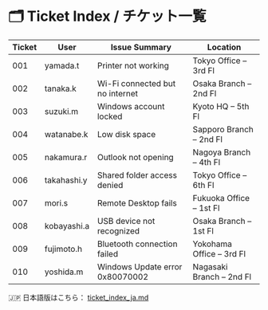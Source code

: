 # 🗂️ Ticket Index / チケット一覧

| Ticket | User         | Issue Summary                     | Location               |
|--------|--------------|-----------------------------------|------------------------|
| 001    | yamada.t     | Printer not working               | Tokyo Office – 3rd Fl  |
| 002    | tanaka.k     | Wi-Fi connected but no internet   | Osaka Branch – 2nd Fl  |
| 003    | suzuki.m     | Windows account locked            | Kyoto HQ – 5th Fl      |
| 004    | watanabe.k   | Low disk space                    | Sapporo Branch – 2nd Fl|
| 005    | nakamura.r   | Outlook not opening               | Nagoya Branch – 4th Fl |
| 006    | takahashi.y  | Shared folder access denied       | Tokyo Office – 6th Fl  |
| 007    | mori.s       | Remote Desktop fails              | Fukuoka Office – 1st Fl|
| 008    | kobayashi.a  | USB device not recognized         | Osaka Branch – 1st Fl  |
| 009    | fujimoto.h   | Bluetooth connection failed       | Yokohama Office – 3rd Fl|
| 010    | yoshida.m    | Windows Update error 0x80070002   | Nagasaki Branch – 2nd Fl|

🇯🇵 日本語版はこちら： [ticket_index_ja.md](ticket_index_ja.md)
